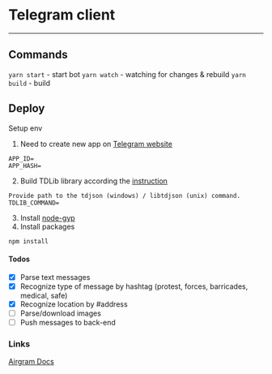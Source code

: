 # Telegram client

---

## Commands

`yarn start` - start bot
`yarn watch` - watching for changes & rebuild
`yarn build` - build

## Deploy

Setup env

1. Need to create new app on [Telegram website](https://my.telegram.org/apps)

```
APP_ID=
APP_HASH=
```

2. Build TDLib library according the [instruction](https://github.com/tdlib/td#building)

```
Provide path to the tdjson (windows) / libtdjson (unix) command.
TDLIB_COMMAND=
```

3. Install [node-gyp](https://github.com/nodejs/node-gyp#installation)
4. Install packages

```
npm install
```

#### Todos

- [x] Parse text messages
- [x] Recognize type of message by hashtag (protest, forces, barricades, medical, safe)
- [x] Recognize location by #address
- [ ] Parse/download images
- [ ] Push messages to back-end

### Links

[Airgram Docs](https://airgram.io/guides/installation)
